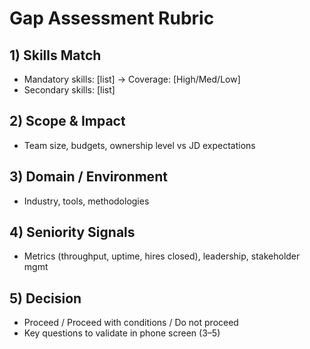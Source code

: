 # Gap Assessment Rubric

## 1) Skills Match
- Mandatory skills: [list] → Coverage: [High/Med/Low]
- Secondary skills: [list]

## 2) Scope & Impact
- Team size, budgets, ownership level vs JD expectations

## 3) Domain / Environment
- Industry, tools, methodologies

## 4) Seniority Signals
- Metrics (throughput, uptime, hires closed), leadership, stakeholder mgmt

## 5) Decision
- Proceed / Proceed with conditions / Do not proceed
- Key questions to validate in phone screen (3–5)